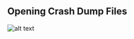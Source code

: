 ## Opening Crash Dump Files
![alt text](https://github.com/mgmilton/islands_engine/blob/master/media/open_crashdump.gif)

